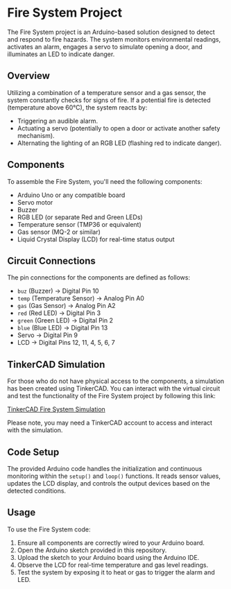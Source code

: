 # Fire System Project

The Fire System project is an Arduino-based solution designed to detect and respond to fire hazards. The system monitors environmental readings, activates an alarm, engages a servo to simulate opening a door, and illuminates an LED to indicate danger.

## Overview

Utilizing a combination of a temperature sensor and a gas sensor, the system constantly checks for signs of fire. If a potential fire is detected (temperature above 60°C), the system reacts by:

- Triggering an audible alarm.
- Actuating a servo (potentially to open a door or activate another safety mechanism).
- Alternating the lighting of an RGB LED (flashing red to indicate danger).

## Components

To assemble the Fire System, you'll need the following components:

- Arduino Uno or any compatible board
- Servo motor
- Buzzer
- RGB LED (or separate Red and Green LEDs)
- Temperature sensor (TMP36 or equivalent)
- Gas sensor (MQ-2 or similar)
- Liquid Crystal Display (LCD) for real-time status output

## Circuit Connections

The pin connections for the components are defined as follows:

- `buz` (Buzzer) -> Digital Pin 10
- `temp` (Temperature Sensor) -> Analog Pin A0
- `gas` (Gas Sensor) -> Analog Pin A2
- `red` (Red LED) -> Digital Pin 3
- `green` (Green LED) -> Digital Pin 2
- `blue` (Blue LED) -> Digital Pin 13
- Servo -> Digital Pin 9
- LCD -> Digital Pins 12, 11, 4, 5, 6, 7

## TinkerCAD Simulation

For those who do not have physical access to the components, a simulation has been created using TinkerCAD. You can interact with the virtual circuit and test the functionality of the Fire System project by following this link:

[TinkerCAD Fire System Simulation](https://www.tinkercad.com/things/dYfGVQhx1Wf-fabulous-kasi/editel?sharecode=XeMcT0boFxIfJlnGwKKgmP8Np4CQ_SAWB1JfKzX3AZE)

Please note, you may need a TinkerCAD account to access and interact with the simulation.

## Code Setup

The provided Arduino code handles the initialization and continuous monitoring within the `setup()` and `loop()` functions. It reads sensor values, updates the LCD display, and controls the output devices based on the detected conditions.

## Usage

To use the Fire System code:

1. Ensure all components are correctly wired to your Arduino board.
2. Open the Arduino sketch provided in this repository.
3. Upload the sketch to your Arduino board using the Arduino IDE.
4. Observe the LCD for real-time temperature and gas level readings.
5. Test the system by exposing it to heat or gas to trigger the alarm and LED.
